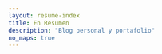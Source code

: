 ```yaml
---     
layout: resume-index
title: En Resumen 
description: "Blog personal y portafolio"
no_maps: true
---
```


